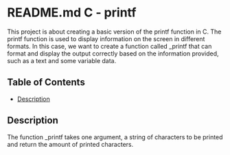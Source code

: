 # README.md C - printf

This project is about creating a basic version of the printf function in C. The printf function is used to display information on the screen in different formats. In this case, we want to create a function called _printf that can format and display the output correctly based on the information provided, such as a text and some variable data.

## Table of Contents

* [Description](#Description)

## Description

The function \_printf takes one argument, a string of characters to be printed
and return the amount of printed characters.

